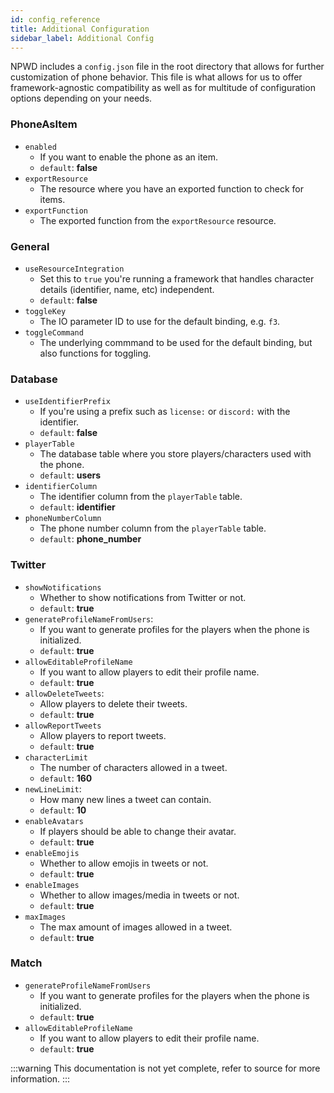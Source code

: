 ```yaml
---
id: config_reference
title: Additional Configuration
sidebar_label: Additional Config
---
```


NPWD includes a `config.json` file in the root directory that allows for further customization of phone
behavior. This file is what allows for us to offer framework-agnostic compatibility as well as for multitude
of configuration options depending on your needs.

### PhoneAsItem
- `enabled`
  - If you want to enable the phone as an item.
  - `default`: **false**
- `exportResource`
  - The resource where you have an exported function to check for items.
- `exportFunction`
  - The exported function from the `exportResource` resource.


### General

- `useResourceIntegration`
  - Set this to `true` you're running a framework that handles character details (identifier, name, etc) independent.
  - `default`: **false**
- `toggleKey`
  - The IO parameter ID to use for the default binding, e.g. `f3`.
- `toggleCommand`
  - The underlying commmand to be used for the default binding, but also functions for toggling.
  
### Database

- `useIdentifierPrefix`
  - If you're using a prefix such as `license:` or `discord:` with the identifier.
  - `default`: **false**
- `playerTable`
  - The database table where you store players/characters used with the phone.
  - `default`: **users**
- `identifierColumn`
  - The identifier column from the `playerTable` table.
  - `default`: **identifier**
- `phoneNumberColumn`
  - The phone number column from the `playerTable` table.
  - `default`: **phone_number**

### Twitter
- `showNotifications`
  - Whether to show notifications from Twitter or not.
  - `default`: **true**
- `generateProfileNameFromUsers`:
  - If you want to generate profiles for the players when the phone is initialized.
  - `default`: **true**
- `allowEditableProfileName`
  - If you want to allow players to edit their profile name.
  - `default`: **true**
- `allowDeleteTweets`: 
  - Allow players to delete their tweets.
  - `default`: **true**
- `allowReportTweets`
  - Allow players to report tweets.
  - `default`: **true**
- `characterLimit`
  - The number of characters allowed in a tweet.
  - `default`: **160**
- `newLineLimit`: 
  - How many new lines a tweet can contain.
  - `default`: **10**
- `enableAvatars`
  - If players should be able to change their avatar.
  - `default`: **true**
- `enableEmojis`
  - Whether to allow emojis in tweets or not.
  - `default`: **true**
- `enableImages`
  - Whether to allow images/media in tweets or not.
  - `default`: **true**
- `maxImages`
  - The max amount of images allowed in a tweet.
  - `default`: **true**

### Match
- `generateProfileNameFromUsers`
  - If you want to generate profiles for the players when the phone is initialized.
  - `default`: **true**
- `allowEditableProfileName`
  - If you want to allow players to edit their profile name.
  - `default`: **true**

:::warning
This documentation is not yet complete, refer to source for more information.
:::

